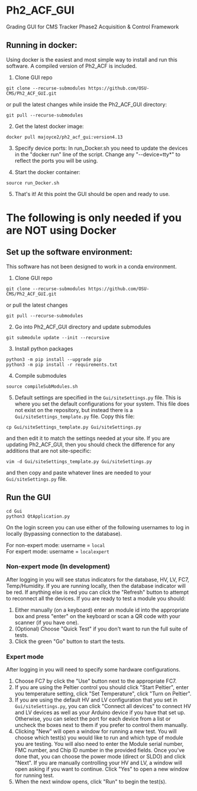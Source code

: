 # Ph2_ACF_GUI
Grading GUI for CMS Tracker Phase2 Acquisition &amp; Control Framework

## Running in docker:
Using docker is the easiest and most simple way to install and run this software.  A compiled version of Ph2_ACF is included.

1. Clone GUI repo
```
git clone --recurse-submodules https://github.com/OSU-CMS/Ph2_ACF_GUI.git
```
or pull the latest changes while inside the Ph2_ACF_GUI directory:
```
git pull --recurse-submodules
```

2. Get the latest docker image:
```
docker pull majoyce2/ph2_acf_gui:version4.13
```

3. Specify device ports:
In run_Docker.sh you need to update the devices in the "docker run" line of the script.  Change any "--device=tty*" to reflect the ports you will be using.

4. Start the docker container:
```
source run_Docker.sh
```

5. That's it!  At this point the GUI should be open and ready to use.

# The following is only needed if you are NOT using Docker
## Set up the software environment:
This software has not been designed to work in a conda environment.

1. Clone GUI repo
```
git clone --recurse-submodules https://github.com/OSU-CMS/Ph2_ACF_GUI.git
```
or pull the latest changes
```
git pull --recurse-submodules
```

2. Go into Ph2_ACF_GUI directory and update submodules
```
git submodule update --init --recursive
```

3. Install python packages
```
python3 -m pip install --upgrade pip
python3 -m pip install -r requirements.txt
```

4. Compile submodules
``` 
source compileSubModules.sh
```


5. Default settings are specified in the `Gui/siteSettings.py` file.  This is where you set the default configurations for your system.  This file does not exist on the repository, but instead there is a `Gui/siteSettings_template.py` file.  Copy this file:
```
cp Gui/siteSettings_template.py Gui/siteSettings.py
```
and then edit it to match the settings needed at your site.  If you are updating Ph2_ACF_GUI, then you should check the difference for any additions that are not site-specific:
```
vim -d Gui/siteSettings_template.py Gui/siteSettings.py
```
and then copy and paste whatever lines are needed to your `Gui/siteSettings.py` file. 


## Run the GUI
```
cd Gui
python3 QtApplication.py
```
On the login screen you can use either of the following usernames to log in locally (bypassing connection to the database).

For non-expert mode:    username = `local`  
For expert mode:        username = `localexpert`

### Non-expert mode (In development)
After logging in you will see status indicators for the database, HV, LV, FC7, Temp/Humidity.  If you are running locally, then the database indicator will be red.  If anything else is red you can click the "Refresh" button to attempt to reconnect all the devices.  If you are ready to test a module you should:
1. Either manually (on a keyboard) enter an module id into the appropriate box and press "enter" on the keyboard or scan a QR code with your scanner (if you have one).
2. (Optional) Choose "Quick Test" if you don't want to run the full suite of tests.
3. Click the green "Go" button to start the tests.

### Expert mode
After logging in you will need to specify some hardware configurations.  
1. Choose FC7 by click the "Use" button next to the appropriate FC7.
2. If you are using the Peltier control you should click "Start Peltier", enter you temperature setting, click "Set Temperature", click "Turn on Peltier".
3. If you are using the default HV and LV configuration that you set in `Gui/siteSettings.py`, you can click "Connect all devices" to connect HV and LV devices as well as your Arduino device if you have that set up.  Otherwise, you can select the port for each device from a list or uncheck the boxes next to them if you prefer to control them manually.
4. Clicking "New" will open a window for running a new test.  You will choose which test(s) you would like to run and which type of module you are testing.  You will also need to enter the Module serial number, FMC number, and Chip ID number in the provided fields.  Once you've done that, you can choose the power mode (direct or SLDO) and click "Next".  If you are manually controlling your HV and LV, a window will open asking if you want to continue.  Click "Yes" to open a new window for running test. 
5. When the next window opens, click "Run" to begin the test(s).